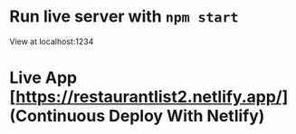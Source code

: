 # Run live server with `npm start`

View at localhost:1234

# Live App [https://restaurantlist2.netlify.app/] (Continuous Deploy With Netlify)

